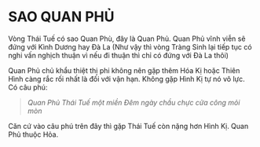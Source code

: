 # SAO QUAN PHỦ

Vòng Thái Tuế có sao Quan Phù, đây là Quan Phủ. Quan Phủ vĩnh viễn sẽ đứng với Kình Dương hay Đà La (Như vậy thì vòng Tràng Sinh lại tiếp tục có nghi vấn nghịch thuận vì nếu đi thuận thì chỉ có đứng với Đà La thôi)

Quan Phủ chủ khẩu thiệt thị phi không nên gặp thêm Hóa Kị hoặc Thiên Hình càng rắc rối nhất là đối với vận hạn. Không gặp Hình Kị tự nó vô lực. Có câu phú:

> *Quan Phủ Thái Tuế một miền*
> *Đêm ngày chầu chực cửa công mỏi mòn*

Căn cứ vào câu phú trên đây thì gặp Thái Tuế còn nặng hơn Hình Kị. Quan Phủ thuộc Hỏa.